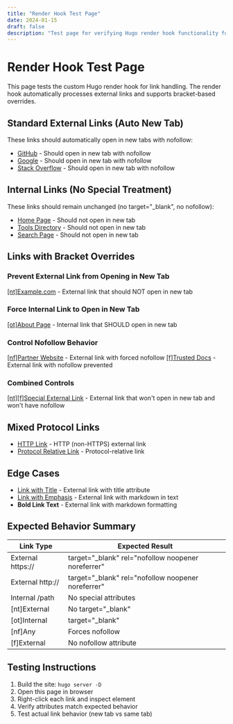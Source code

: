 ```yaml
---
title: "Render Hook Test Page"
date: 2024-01-15
draft: false
description: "Test page for verifying Hugo render hook functionality for link handling"
---
```


# Render Hook Test Page

This page tests the custom Hugo render hook for link handling. The render hook automatically processes external links and supports bracket-based overrides.

## Standard External Links (Auto New Tab)

These links should automatically open in new tabs with nofollow:

- [GitHub](https://github.com) - Should open in new tab with nofollow
- [Google](https://google.com) - Should open in new tab with nofollow  
- [Stack Overflow](https://stackoverflow.com) - Should open in new tab with nofollow

## Internal Links (No Special Treatment)

These links should remain unchanged (no target="_blank", no nofollow):

- [Home Page](/) - Should not open in new tab
- [Tools Directory](/tools/) - Should not open in new tab
- [Search Page](/search/) - Should not open in new tab

## Links with Bracket Overrides

### Prevent External Link from Opening in New Tab
[[nt]Example.com](https://example.com) - External link that should NOT open in new tab

### Force Internal Link to Open in New Tab  
[[ot]About Page](/about/) - Internal link that SHOULD open in new tab

### Control Nofollow Behavior
[[nf]Partner Website](https://partner-site.com) - External link with forced nofollow
[[f]Trusted Docs](https://docs.mysite.com) - External link with nofollow prevented

### Combined Controls
[[nt][f]Special External Link](https://special-site.com) - External link that won't open in new tab and won't have nofollow

## Mixed Protocol Links

- [HTTP Link](http://httpforever.com) - HTTP (non-HTTPS) external link
- [Protocol Relative Link](//example.com) - Protocol-relative link

## Edge Cases

- [Link with Title](https://example.com "Example Title") - External link with title attribute
- [Link with Emphasis](https://example.com) - External link with markdown in text
- **Bold Link Text** - External link with markdown formatting

## Expected Behavior Summary

| Link Type | Expected Result |
|-----------|----------------|
| External https:// | target="_blank" rel="nofollow noopener noreferrer" |
| External http:// | target="_blank" rel="nofollow noopener noreferrer" |
| Internal /path | No special attributes |
| [nt]External | No target="_blank" |
| [ot]Internal | target="_blank" |
| [nf]Any | Forces nofollow |
| [f]External | No nofollow attribute |

## Testing Instructions

1. Build the site: `hugo server -D`
2. Open this page in browser
3. Right-click each link and inspect element
4. Verify attributes match expected behavior
5. Test actual link behavior (new tab vs same tab)
